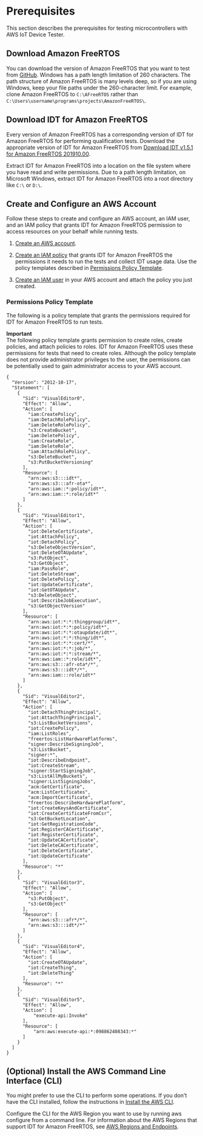 # Prerequisites<a name="dev-tester-prereqs"></a>

This section describes the prerequisites for testing microcontrollers with AWS IoT Device Tester\.

## Download Amazon FreeRTOS<a name="download-afr"></a>

You can download the version of Amazon FreeRTOS that you want to test from [GitHub](https://github.com/aws/amazon-freertos)\. Windows has a path length limitation of 260 characters\. The path structure of Amazon FreeRTOS is many levels deep, so if you are using Windows, keep your file paths under the 260\-character limit\. For example, clone Amazon FreeRTOS to `C:\AFreeRTOS` rather than `C:\Users\username\programs\projects\AmazonFreeRTOS\`\.

## Download IDT for Amazon FreeRTOS<a name="download-dev-tester-afr"></a>

Every version of Amazon FreeRTOS has a corresponding version of IDT for Amazon FreeRTOS for performing qualification tests\. Download the appropriate version of IDT for Amazon FreeRTOS from [Download IDT v1\.5\.1 for Amazon FreeRTOS 201910\.00](dev-test-versions-afr.md)\.

Extract IDT for Amazon FreeRTOS into a location on the file system where you have read and write permissions\. Due to a path length limitation, on Microsoft Windows, extract IDT for Amazon FreeRTOS into a root directory like `C:\` or `D:\`\.

## Create and Configure an AWS Account<a name="config-aws-account"></a>

Follow these steps to create and configure an AWS account, an IAM user, and an IAM policy that grants IDT for Amazon FreeRTOS permission to access resources on your behalf while running tests\.

1. [Create an AWS account](https://aws.amazon.com/premiumsupport/knowledge-center/create-and-activate-aws-account/)\.

1. [Create an IAM policy](https://docs.aws.amazon.com/IAM/latest/UserGuide/tutorial_managed-policies.html) that grants IDT for Amazon FreeRTOS the permissions it needs to run the tests and collect IDT usage data\. Use the policy templates described in [Permissions Policy Template](#policy-template)\.

1. [Create an IAM user](https://docs.aws.amazon.com/IAM/latest/UserGuide/id_users_create.html) in your AWS account and attach the policy you just created\.

### Permissions Policy Template<a name="policy-template"></a>

The following is a policy template that grants the permissions required for IDT for Amazon FreeRTOS to run tests\.

**Important**  
The following policy template grants permission to create roles, create policies, and attach policies to roles\. IDT for Amazon FreeRTOS uses these permissions for tests that need to create roles\. Although the policy template does not provide administrator privileges to the user, the permissions can be potentially used to gain administrator access to your AWS account\.

```
{
  "Version": "2012-10-17",
  "Statement": [
    {
      "Sid": "VisualEditor0",
      "Effect": "Allow",
      "Action": [
        "iam:CreatePolicy",
        "iam:DetachRolePolicy",
        "iam:DeleteRolePolicy",
        "s3:CreateBucket",
        "iam:DeletePolicy",
        "iam:CreateRole",
        "iam:DeleteRole",
        "iam:AttachRolePolicy",
        "s3:DeleteBucket",
        "s3:PutBucketVersioning"
      ],
      "Resource": [
        "arn:aws:s3:::idt*",
        "arn:aws:s3:::afr-ota*",
        "arn:aws:iam::*:policy/idt*",
        "arn:aws:iam::*:role/idt*"
      ]
    },
    {
      "Sid": "VisualEditor1",
      "Effect": "Allow",
      "Action": [
        "iot:DeleteCertificate",
        "iot:AttachPolicy",
        "iot:DetachPolicy",
        "s3:DeleteObjectVersion",
        "iot:DeleteOTAUpdate",
        "s3:PutObject",
        "s3:GetObject",
        "iam:PassRole",
        "iot:DeleteStream",
        "iot:DeletePolicy",
        "iot:UpdateCertificate",
        "iot:GetOTAUpdate",
        "s3:DeleteObject",
        "iot:DescribeJobExecution",
        "s3:GetObjectVersion"
      ],
      "Resource": [
        "arn:aws:iot:*:*:thinggroup/idt*",
        "arn:aws:iot:*:*:policy/idt*",
        "arn:aws:iot:*:*:otaupdate/idt*",
        "arn:aws:iot:*:*:thing/idt*",
        "arn:aws:iot:*:*:cert/*",
        "arn:aws:iot:*:*:job/*",
        "arn:aws:iot:*:*:stream/*",
        "arn:aws:iam::*:role/idt*",
        "arn:aws:s3:::afr-ota*/*",
        "arn:aws:s3:::idt*/*",
        "arn:aws:iam:::role/idt*"
      ]
    },
    {
      "Sid": "VisualEditor2",
      "Effect": "Allow",
      "Action": [
        "iot:DetachThingPrincipal",
        "iot:AttachThingPrincipal",
        "s3:ListBucketVersions",
        "iot:CreatePolicy",
        "iam:ListRoles",
        "freertos:ListHardwarePlatforms",
        "signer:DescribeSigningJob",
        "s3:ListBucket",
        "signer:*",
        "iot:DescribeEndpoint",
        "iot:CreateStream",
        "signer:StartSigningJob",
        "s3:ListAllMyBuckets",
        "signer:ListSigningJobs",
        "acm:GetCertificate",
        "acm:ListCertificates",
        "acm:ImportCertificate",
        "freertos:DescribeHardwarePlatform",
        "iot:CreateKeysAndCertificate",
        "iot:CreateCertificateFromCsr",
        "s3:GetBucketLocation",
        "iot:GetRegistrationCode",
        "iot:RegisterCACertificate",
        "iot:RegisterCertificate",
        "iot:UpdateCACertificate",
        "iot:DeleteCACertificate",
        "iot:DeleteCertificate",
        "iot:UpdateCertificate"
      ],
      "Resource": "*"
    },
    {
      "Sid": "VisualEditor3",
      "Effect": "Allow",
      "Action": [
        "s3:PutObject",
        "s3:GetObject"
      ],
      "Resource": [
        "arn:aws:s3:::afr*/*",
        "arn:aws:s3:::idt*/*"
      ]
    },
    {
      "Sid": "VisualEditor4",
      "Effect": "Allow",
      "Action": [
        "iot:CreateOTAUpdate",
        "iot:CreateThing",
        "iot:DeleteThing"
      ],
      "Resource": "*"
    },
    {
      "Sid": "VisualEditor5",
      "Effect": "Allow",
      "Action": [
          "execute-api:Invoke"
      ],
      "Resource": [
          "arn:aws:execute-api:*:098862408343:*"
      ]
    }
  ]
}
```

## \(Optional\) Install the AWS Command Line Interface \(CLI\)<a name="install-cli"></a>

You might prefer to use the CLI to perform some operations\. If you don't have the CLI installed, follow the instructions in [Install the AWS CLI](https://docs.aws.amazon.com/cli/latest/userguide/installing.html)\.

Configure the CLI for the AWS Region you want to use by running aws configure from a command line\. For information about the AWS Regions that support IDT for Amazon FreeRTOS, see [AWS Regions and Endpoints](https://docs.aws.amazon.com/general/latest/gr/rande.html#amazon-freertos-ota-control)\.